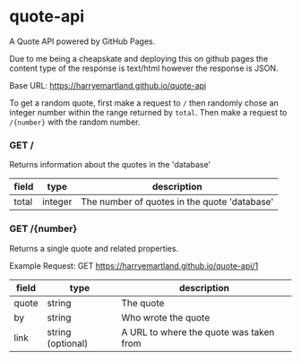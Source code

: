 # quote-api

A Quote API powered by GitHub Pages. 

Due to me being a cheapskate and deploying this on github pages the content type of the response is text/html however the response is JSON. 

Base URL: https://harryemartland.github.io/quote-api

To get a random quote, first make a request to `/` then randomly chose an integer number within the range returned by `total`. 
Then make a request to `/{number}` with the random number.

### GET /

Returns information about the quotes in the 'database'

| field |   type  | description |
|-------|---------|-------------|
| total | integer | The number of quotes in the quote 'database' | 

### GET /{number}

Returns a single quote and related properties.

Example Request: GET https://harryemartland.github.io/quote-api/1

| field |  type  | description |
|-------|--------|-------------|
| quote | string | The quote | 
| by    | string | Who wrote the quote | 
| link  | string (optional) | A URL to where the quote was taken from| 